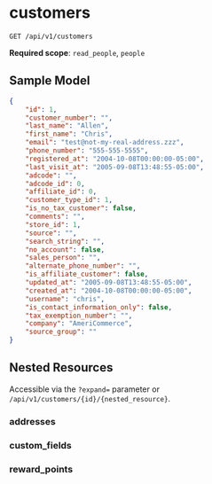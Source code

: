 customers
=========

```shell
GET /api/v1/customers
```

**Required scope**: `read_people`, `people`

Sample Model
------------

```json
{
	"id": 1,
	"customer_number": "",
	"last_name": "Allen",
	"first_name": "Chris",
	"email": "test@not-my-real-address.zzz",
	"phone_number": "555-555-5555",
	"registered_at": "2004-10-08T00:00:00-05:00",
	"last_visit_at": "2005-09-08T13:48:55-05:00",
	"adcode": "",
	"adcode_id": 0,
	"affiliate_id": 0,
	"customer_type_id": 1,
	"is_no_tax_customer": false,
	"comments": "",
	"store_id": 1,
	"source": "",
	"search_string": "",
	"no_account": false,
	"sales_person": "",
	"alternate_phone_number": "",
	"is_affiliate_customer": false,
	"updated_at": "2005-09-08T13:48:55-05:00",
	"created_at": "2004-10-08T00:00:00-05:00",
	"username": "chris",
	"is_contact_information_only": false,
	"tax_exemption_number": "",
	"company": "AmeriCommerce",
	"source_group": ""
}
```

Nested Resources
----------------

Accessible via the `?expand=` parameter or `/api/v1/customers/{id}/{nested_resource}`.

### addresses

### custom_fields

### reward_points